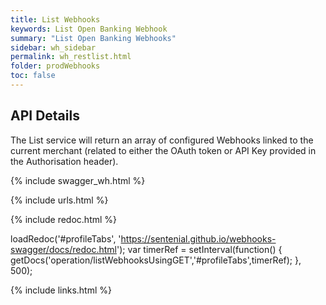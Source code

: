 ```yaml
---
title: List Webhooks
keywords: List Open Banking Webhook
summary: "List Open Banking Webhooks"
sidebar: wh_sidebar
permalink: wh_restlist.html
folder: prodWebhooks
toc: false
---
```


## API Details 

The List service will return an array of configured Webhooks linked to the current merchant (related to either the OAuth token or API Key provided in the Authorisation header).

{% include swagger_wh.html %}

{% include urls.html %}

<ul id="profileTabs" class="nav nav-tabs">
</ul>
  
{% include redoc.html %}
   
loadRedoc('#profileTabs', 'https://sentenial.github.io/webhooks-swagger/docs/redoc.html');
var timerRef = setInterval(function() { getDocs('operation/listWebhooksUsingGET','#profileTabs',timerRef); }, 500);
</script>
</div>
</div>


{% include links.html %}
